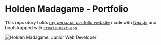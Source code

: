 # Holden Madagame - Portfolio

This repository holds [my personal portfolio website](https://holdenmad.vercel.app/) made with [Next.js](https://nextjs.org/) and bootstrapped with [`create-next-app`](https://github.com/vercel/next.js/tree/canary/packages/create-next-app).

![Holden Madagame, Junior Web Developer](https://i.ibb.co/x6qfBcs/holden-banner.png)
